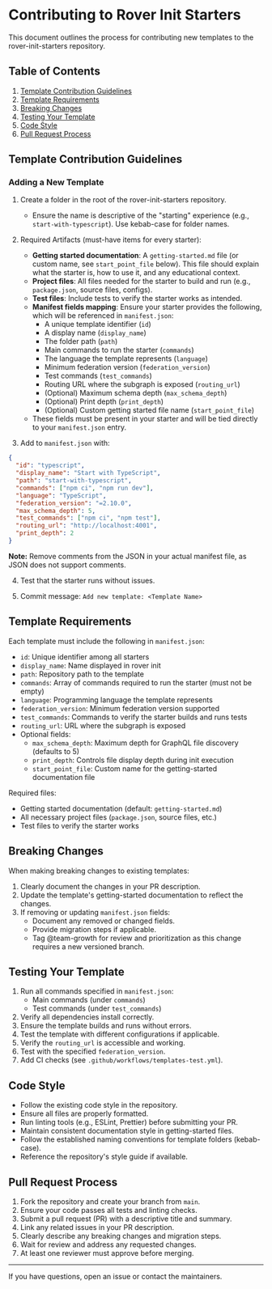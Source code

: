 # Contributing to Rover Init Starters

This document outlines the process for contributing new templates to the rover-init-starters repository.

## Table of Contents
1. [Template Contribution Guidelines](#template-contribution-guidelines)
2. [Template Requirements](#template-requirements)
3. [Breaking Changes](#breaking-changes)
4. [Testing Your Template](#testing-your-template)
5. [Code Style](#code-style)
6. [Pull Request Process](#pull-request-process)

## Template Contribution Guidelines

### Adding a New Template

1. Create a folder in the root of the rover-init-starters repository.
   - Ensure the name is descriptive of the "starting" experience (e.g., `start-with-typescript`). Use kebab-case for folder names.

2. Required Artifacts (must-have items for every starter):
   - **Getting started documentation**: A `getting-started.md` file (or custom name, see `start_point_file` below). This file should explain what the starter is, how to use it, and any educational context.
   - **Project files**: All files needed for the starter to build and run (e.g., `package.json`, source files, configs).
   - **Test files**: Include tests to verify the starter works as intended.
   - **Manifest fields mapping**: Ensure your starter provides the following, which will be referenced in `manifest.json`:
     - A unique template identifier (`id`)
     - A display name (`display_name`)
     - The folder path (`path`)
     - Main commands to run the starter (`commands`)
     - The language the template represents (`language`)
     - Minimum federation version (`federation_version`)
     - Test commands (`test_commands`)
     - Routing URL where the subgraph is exposed (`routing_url`)
     - (Optional) Maximum schema depth (`max_schema_depth`)
     - (Optional) Print depth (`print_depth`)
     - (Optional) Custom getting started file name (`start_point_file`)
   - These fields must be present in your starter and will be tied directly to your `manifest.json` entry.

3. Add to `manifest.json` with:

```json
{
  "id": "typescript",
  "display_name": "Start with TypeScript",
  "path": "start-with-typescript",
  "commands": ["npm ci", "npm run dev"],
  "language": "TypeScript",
  "federation_version": "=2.10.0",
  "max_schema_depth": 5,
  "test_commands": ["npm ci", "npm test"],
  "routing_url": "http://localhost:4001",
  "print_depth": 2
}
```

**Note:** Remove comments from the JSON in your actual manifest file, as JSON does not support comments.

4. Test that the starter runs without issues.

5. Commit message: `Add new template: <Template Name>`

## Template Requirements

Each template must include the following in `manifest.json`:
- `id`: Unique identifier among all starters
- `display_name`: Name displayed in rover init
- `path`: Repository path to the template
- `commands`: Array of commands required to run the starter (must not be empty)
- `language`: Programming language the template represents
- `federation_version`: Minimum federation version supported
- `test_commands`: Commands to verify the starter builds and runs tests
- `routing_url`: URL where the subgraph is exposed
- Optional fields:
  - `max_schema_depth`: Maximum depth for GraphQL file discovery (defaults to 5)
  - `print_depth`: Controls file display depth during init execution
  - `start_point_file`: Custom name for the getting-started documentation file

Required files:
- Getting started documentation (default: `getting-started.md`)
- All necessary project files (`package.json`, source files, etc.)
- Test files to verify the starter works

## Breaking Changes

When making breaking changes to existing templates:

1. Clearly document the changes in your PR description.
2. Update the template's getting-started documentation to reflect the changes.
3. If removing or updating `manifest.json` fields:
   - Document any removed or changed fields.
   - Provide migration steps if applicable.
   - Tag @team-growth for review and prioritization as this change requires a new versioned branch.

## Testing Your Template

1. Run all commands specified in `manifest.json`:
   - Main commands (under `commands`)
   - Test commands (under `test_commands`)
2. Verify all dependencies install correctly.
3. Ensure the template builds and runs without errors.
4. Test the template with different configurations if applicable.
5. Verify the `routing_url` is accessible and working.
6. Test with the specified `federation_version`.
7. Add CI checks (see `.github/workflows/templates-test.yml`).

## Code Style

- Follow the existing code style in the repository.
- Ensure all files are properly formatted.
- Run linting tools (e.g., ESLint, Prettier) before submitting your PR.
- Maintain consistent documentation style in getting-started files.
- Follow the established naming conventions for template folders (kebab-case).
- Reference the repository's style guide if available.

## Pull Request Process

1. Fork the repository and create your branch from `main`.
2. Ensure your code passes all tests and linting checks.
3. Submit a pull request (PR) with a descriptive title and summary.
4. Link any related issues in your PR description.
5. Clearly describe any breaking changes and migration steps.
6. Wait for review and address any requested changes.
7. At least one reviewer must approve before merging.

---

If you have questions, open an issue or contact the maintainers.